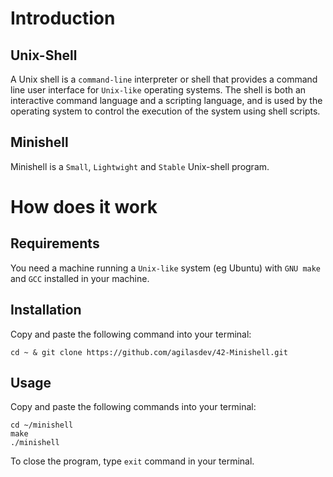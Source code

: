 # Introduction
## Unix-Shell
A Unix shell is a `command-line` interpreter or shell that provides a command line user interface for `Unix-like` operating systems. The shell is both an interactive command language and a scripting language, and is used by the operating system to control the execution of the system using shell scripts.
## Minishell
Minishell is a `Small`, `Lightwight` and `Stable` Unix-shell program.
# How does it work
## Requirements
You need a machine running a `Unix-like` system (eg Ubuntu) with `GNU make` and `GCC` installed in your machine.
## Installation
Copy and paste the following command into your terminal:
```
cd ~ & git clone https://github.com/agilasdev/42-Minishell.git
```
## Usage
Copy and paste the following commands into your terminal:

```
cd ~/minishell
make
./minishell
```

To close the program, type `exit` command in your terminal.
